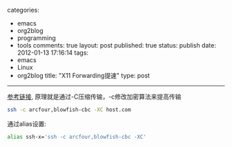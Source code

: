 categories: 
  - emacs
  - org2blog
  - programming
  - tools
comments: true
layout: post
published: true
status: publish
date: 2012-01-13 17:16:14
tags: 
  - emacs
  - Linux
  - org2blog
title: "X11 Forwarding提速"
type: post
---

[参考链接](http://www.miscdebris.net/blog/2007/06/01/speed-up-ssh-x11-forwarding/"), 原理就是通过-C压缩传输，-c修改加密算法来提高传输

```sh
ssh -c arcfour,blowfish-cbc -XC host.com
```

通过alias设置:

```sh
alias ssh-x='ssh -c arcfour,blowfish-cbc -XC'
```
